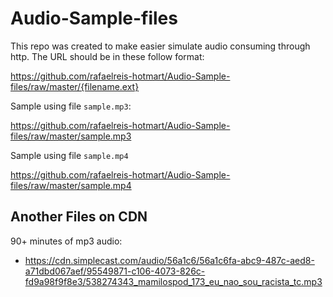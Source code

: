 # Audio-Sample-files
This repo was created to make easier simulate audio consuming through http.
The URL should be in these follow format:

https://github.com/rafaelreis-hotmart/Audio-Sample-files/raw/master/{filename.ext}

Sample using file `sample.mp3`:

https://github.com/rafaelreis-hotmart/Audio-Sample-files/raw/master/sample.mp3

Sample using file `sample.mp4`

https://github.com/rafaelreis-hotmart/Audio-Sample-files/raw/master/sample.mp4


## Another Files on CDN

90+ minutes of mp3 audio: 
* https://cdn.simplecast.com/audio/56a1c6/56a1c6fa-abc9-487c-aed8-a71dbd067aef/95549871-c106-4073-826c-fd9a98f9f8e3/538274343_mamilospod_173_eu_nao_sou_racista_tc.mp3

